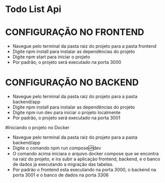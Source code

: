 # Todo List Api

# CONFIGURAÇÃO NO FRONTEND

 - Navegue pelo terminal da pasta raiz do projeto para a pasta frontend
 - Digite npm install para instalar as dependências do projeto
 - Digite npm start para iniciar o projeto
 - Por padrão, o projeto será executado na porta 3000
 
 # CONFIGURAÇÃO NO BACKEND
 
 - Navegue pelo terminal da pasta raiz do projeto para a pasta backend/app
 - Digite npm install para instalar as dependências do projeto
 - Digite npm run dev para iniciar o projeto localmente
 - Por padrão, o projeto será executado na porta 3001
 
 #Iniciando o projeto no Docker
 
  - Navegue pelo terminal da pasta raiz do projeto para a pasta backend/app
  - Digite o comando npm run compose:up:dev
  - O comando acima iniciara o arquivo docker compose que se encontra na raiz do projeto, e ira subir
  a aplicação frontend, backend, e o banco de dados ja executando a migração das tabelas.
  - Por padrão o frontend esta executando na porta 3000, o backend na porta 3001 e o banco de dados na porta 3306
